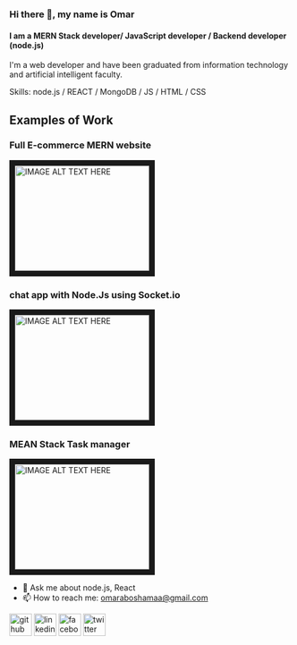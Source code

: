 ### Hi there 👋, my name is Omar
#### I am a MERN Stack developer/ JavaScript developer / Backend developer (node.js)
I'm a web developer and have been graduated from information technology and artificial intelligent faculty.

Skills: node.js / REACT / MongoDB / JS / HTML / CSS 

## Examples of Work

<h3>Full E-commerce MERN website</h3>
<a href="https://youtu.be/MU3zroFzjJM" target="_blank"><img src="http://img.youtube.com/vi/MU3zroFzjJM/0.jpg" alt="IMAGE ALT TEXT HERE" width="240" height="188" border="10" /></a>
<br />
<h3>chat app with Node.Js using Socket.io</h3>
<a href="https://youtu.be/VT448ucj2lM" target="_blank"><img src="http://img.youtube.com/vi/VT448ucj2lM/0.jpg" alt="IMAGE ALT TEXT HERE" width="240" height="188" border="10" /></a>
<br />
<h3>MEAN Stack Task manager</h3>
<a href="https://youtu.be/R0cYuULacOc" target="_blank"><img src="http://img.youtube.com/vi/R0cYuULacOc/0.jpg" alt="IMAGE ALT TEXT HERE" width="240" height="188" border="10" /></a>

- 💬 Ask me about node.js, React 
- 📫 How to reach me: omaraboshamaa@gmail.com 


[<img src='https://cdn.jsdelivr.net/npm/simple-icons@3.0.1/icons/github.svg' alt='github' height='40'>](https://github.com/https://github.com/OmarAhmed3012)  [<img src='https://cdn.jsdelivr.net/npm/simple-icons@3.0.1/icons/linkedin.svg' alt='linkedin' height='40'>](https://www.linkedin.com/in/https://www.linkedin.com/in/omar-ahmed-84097b13b/)  [<img src='https://cdn.jsdelivr.net/npm/simple-icons@3.0.1/icons/facebook.svg' alt='facebook' height='40'>](https://www.facebook.com/https://www.facebook.com/omar.ahmed.3012/)  [<img src='https://cdn.jsdelivr.net/npm/simple-icons@3.0.1/icons/twitter.svg' alt='twitter' height='40'>](https://twitter.com/https://twitter.com/AboelWafa3012)  

